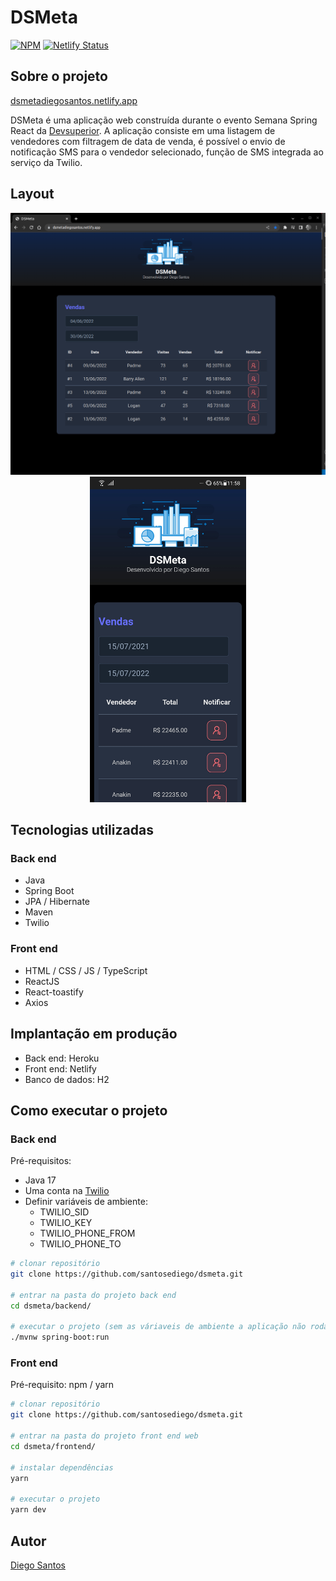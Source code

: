 # DSMeta

[![NPM](https://img.shields.io/npm/l/react)](https://github.com/santosediego/dsmeta/blob/main/LICENSE) 
[![Netlify Status](https://api.netlify.com/api/v1/badges/740ffab2-0f1a-4c0e-a53d-7c3b7720afb4/deploy-status)](https://app.netlify.com/sites/dsmetadiegosantos/deploys)

## Sobre o projeto

[dsmetadiegosantos.netlify.app](https://dsmetadiegosantos.netlify.app/)

DSMeta é uma aplicação web construída durante o evento Semana Spring React da [Devsuperior](https://github.com/devsuperior). A aplicação
consiste em uma listagem de vendedores com filtragem de data de venda, é possível o envio de notificação SMS para o vendedor selecionado,
função de SMS integrada ao serviço da Twilio.

## Layout
<section align="center">
  <img src="https://github.com/santosediego/assets/blob/main/dsmeta/dsmetaDesktop.png" width="625" alt="Web desktop">
  <img src="https://github.com/santosediego/assets/blob/main/dsmeta/dsmetaMobile.jpg" width="250" alt="Web responsive">
</section>

## Tecnologias utilizadas
### Back end
- Java
- Spring Boot
- JPA / Hibernate
- Maven
- Twilio
### Front end
- HTML / CSS / JS / TypeScript
- ReactJS
- React-toastify
- Axios


## Implantação em produção
- Back end: Heroku
- Front end: Netlify
- Banco de dados: H2

## Como executar o projeto

### Back end
Pré-requisitos:
- Java 17
- Uma conta na [Twilio](https://www.twilio.com/pt-br/)
- Definir variáveis de ambiente:
  - TWILIO_SID
  - TWILIO_KEY
  - TWILIO_PHONE_FROM
  - TWILIO_PHONE_TO

```bash
# clonar repositório
git clone https://github.com/santosediego/dsmeta.git

# entrar na pasta do projeto back end
cd dsmeta/backend/

# executar o projeto (sem as váriaveis de ambiente a aplicação não rodará)
./mvnw spring-boot:run
```

### Front end
Pré-requisito: npm / yarn

```bash
# clonar repositório
git clone https://github.com/santosediego/dsmeta.git

# entrar na pasta do projeto front end web
cd dsmeta/frontend/

# instalar dependências
yarn

# executar o projeto
yarn dev
```

## Autor

[Diego Santos](https://www.linkedin.com/in/santosediego/ "Perfil Linkedin Diego Santos")
